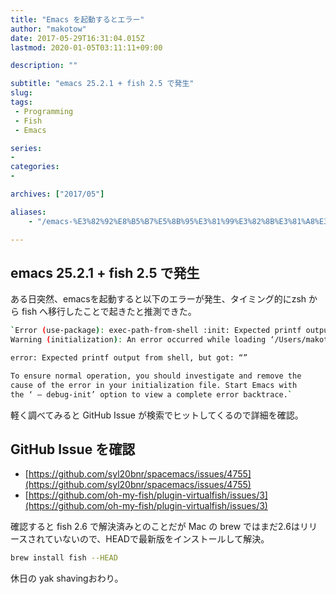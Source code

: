 ```yaml
---
title: "Emacs を起動するとエラー"
author: "makotow"
date: 2017-05-29T16:31:04.015Z
lastmod: 2020-01-05T03:11:11+09:00

description: ""

subtitle: "emacs 25.2.1 + fish 2.5 で発生"
slug: 
tags:
 - Programming
 - Fish
 - Emacs

series:
-
categories:
-

archives: ["2017/05"]

aliases:
    - "/emacs-%E3%82%92%E8%B5%B7%E5%8B%95%E3%81%99%E3%82%8B%E3%81%A8%E3%82%A8%E3%83%A9%E3%83%BC-daa17c4faad0"

---
```


## emacs 25.2.1 + fish 2.5 で発生

ある日突然、emacsを起動すると以下のエラーが発生、タイミング的にzsh から fish へ移行したことで起きたと推測できた。
```bash
`Error (use-package): exec-path-from-shell :init: Expected printf output from shell, but got: “”  
Warning (initialization): An error occurred while loading ‘/Users/makoto/.emacs.d/init.el’:  

error: Expected printf output from shell, but got: “”  

To ensure normal operation, you should investigate and remove the  
cause of the error in your initialization file. Start Emacs with  
the ‘ — debug-init’ option to view a complete error backtrace.`
```

軽く調べてみると GitHub Issue が検索でヒットしてくるので詳細を確認。

## GitHub Issue を確認

*   [https://github.com/syl20bnr/spacemacs/issues/4755](https://github.com/syl20bnr/spacemacs/issues/4755)
*   [https://github.com/oh-my-fish/plugin-virtualfish/issues/3](https://github.com/oh-my-fish/plugin-virtualfish/issues/3)

確認すると fish 2.6 で解決済みとのことだが Mac の brew ではまだ2.6はリリースされていないので、HEADで最新版をインストールして解決。

```bash
brew install fish --HEAD
```

休日の yak shavingおわり。
